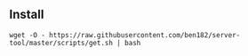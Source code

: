 ## Install
`wget -O - https://raw.githubusercontent.com/ben182/server-tool/master/scripts/get.sh | bash`